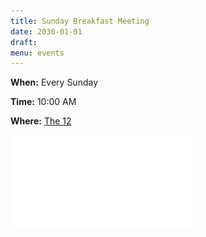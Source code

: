```yaml
---
title: Sunday Breakfast Meeting
date: 2030-01-01
draft: 
menu: events
---
```


**When:** Every Sunday
<!--more-->

**Time:** 10:00 AM

**Where:** [The 12](/meetings/the-12/)

![Flyer](/events/sunday-breakfast/Breakfast.pdf)
